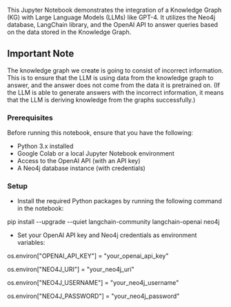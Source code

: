 This Jupyter Notebook demonstrates the integration of a Knowledge Graph (KG) with Large Language Models (LLMs) like GPT-4. It utilizes the Neo4j database, LangChain library, and the OpenAI API to answer queries based on the data stored in the Knowledge Graph.

## Important Note
The knowledge graph we create is going to consist of incorrect information. This is to ensure that the LLM is using data from the knowledge graph to answer, and the answer does not come from the data it is pretrained on. (If the LLM is able to generate answers with the incorrect information, it means that the LLM is deriving knowledge from the graphs successfully.)

### Prerequisites
Before running this notebook, ensure that you have the following:

* Python 3.x installed
* Google Colab or a local Jupyter Notebook environment
* Access to the OpenAI API (with an API key)
* A Neo4j database instance (with credentials)

### Setup
* Install the required Python packages by running the following command in the notebook: 

pip install --upgrade --quiet langchain-community langchain-openai neo4j

* Set your OpenAI API key and Neo4j credentials as environment variables: 

os.environ["OPENAI_API_KEY"] = "your_openai_api_key"

os.environ["NEO4J_URI"] = "your_neo4j_uri"

os.environ["NEO4J_USERNAME"] = "your_neo4j_username"

os.environ["NEO4J_PASSWORD"] = "your_neo4j_password"

